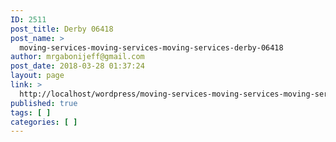 ```yaml
---
ID: 2511
post_title: Derby 06418
post_name: >
  moving-services-moving-services-moving-services-derby-06418
author: mrgabonijeff@gmail.com
post_date: 2018-03-28 01:37:24
layout: page
link: >
  http://localhost/wordpress/moving-services-moving-services-moving-services-derby-06418/
published: true
tags: [ ]
categories: [ ]
---
```

